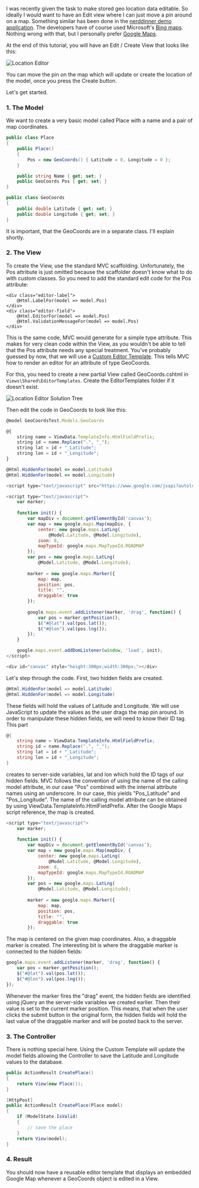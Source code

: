 ﻿I was recently given the task to make stored geo 
location data editable. So ideally I would want 
to have an Edit view where I can just move a pin 
around on a map. Something similar has been done 
in the 
[nerddinner demo application](http://www.nerddinner.com/). 
The developers have of course used Microsoft's 
[Bing maps](http://www.microsoft.com/maps/developers/web.aspx).
Nothing wrong with that, but I personally prefer 
[Google Maps](http://code.google.com/apis/maps/index.html).

At the end of this tutorial, you will have an 
Edit / Create View that looks like this:

![Location Editor](/assets/blog/images/LocationEditor.png)

You can move the pin on the map which will update or create the location of the model, once you press the Create button.

Let's get started.

### 1. The Model

We want to create a very basic model called Place with a name and a pair of map coordinates.
```csharp
public class Place
{
    public Place()
    {
        Pos = new GeoCoords() { Latitude = 0, Longitude = 0 };
    }

    public string Name { get; set; }
    public GeoCoords Pos { get; set; }
}

public class GeoCoords
{
    public double Latitude { get; set; }
    public double Longitude { get; set; }
}
```
It is important, that the GeoCoords are in a separate class. I'll explain shortly.

### 2. The View

To create the View, use the standard MVC scaffolding. Unfortunately, the Pos attribute is just omitted because the scaffolder doesn't know what to do with custom classes. So you need to add the standard edit code for the Pos attribute:
```htlm
<div class="editor-label">
    @Html.LabelFor(model => model.Pos)
</div>
<div class="editor-field">
    @Html.EditorFor(model => model.Pos)
    @Html.ValidationMessageFor(model => model.Pos)
</div>
```
This is the same code, MVC would generate for a simple 
type attribute. This makes for very clean code within 
the View, as you wouldn't be able to tell that the Pos 
attribute needs any special treatment. You've probably 
guessed by now, that we will use a 
[Custom Editor Template](http://bradwilson.typepad.com/blog/2009/10/aspnet-mvc-2-templates-part-1-introduction.html). 
This tells MVC how to render an editor for an 
attribute of type GeoCoords.

For this, you need to create a new partial View 
called GeoCoords.cshtml 
in `Views\Shared\EditorTemplates`. 
Create the EditorTemplates folder if it doesn't exist.

![Location Editor Solution Tree](/assets/blog/images/LocationEditorSolutionTree.png)

Then edit the code in GeoCoords to look like this:
```javascript
@model GeoCoordsTest.Models.GeoCoords

@{
    string name = ViewData.TemplateInfo.HtmlFieldPrefix;
    string id = name.Replace(".", "_");
    string lat = id + "_Latitude";
    string lon = id + "_Longitude";
}

@Html.HiddenFor(model => model.Latitude)
@Html.HiddenFor(model => model.Longitude)

<script type="text/javascript" src="https://www.google.com/jsapi?autoload={'modules':[{name:'maps',version:3,other_params:'sensor=false'}]}"></script>

<script type="text/javascript">
    var marker;
    
    function init() {
        var mapDiv = document.getElementById('canvas');
        var map = new google.maps.Map(mapDiv, {
            center: new google.maps.LatLng(
                @Model.Latitude, @Model.Longitude),
            zoom: 8, 
            mapTypeId: google.maps.MapTypeId.ROADMAP
        });
        var pos = new google.maps.LatLng(
            @Model.Latitude, @Model.Longitude);
                
        marker = new google.maps.Marker({
            map: map,
            position: pos,
            title: "",
            draggable: true
        });
                
        google.maps.event.addListener(marker, 'drag', function() {
            var pos = marker.getPosition();
            $("#@lat").val(pos.lat());
            $("#@lon").val(pos.lng());
        });
    }

    google.maps.event.addDomListener(window, 'load', init);    
</script>

<div id="canvas" style="height:300px;width:300px;"></div>
```
Let's step through the code. First, two hidden fields are created.
```csharp
@Html.HiddenFor(model => model.Latitude)
@Html.HiddenFor(model => model.Longitude)
```
These fields will hold the values of Latitude and Longitude. We will use JavaScript to update the values as the user drags the map pin around. In order to manipulate these hidden fields, we will need to know their ID tag. This part 
```csharp
@{
    string name = ViewData.TemplateInfo.HtmlFieldPrefix;
    string id = name.Replace(".", "_");
    string lat = id + "_Latitude";
    string lon = id + "_Longitude";
}
```
creates to server-side variables, lat and lon which hold the ID tags of our hidden fields. MVC follows the convention of using the name of the calling model attribute, in our case "Pos" combined with the internal attribute names using an underscore. In our case, this yields "Pos_Latitude" and "Pos_Longitude". The name of the calling model attribute can be obtained by using ViewData.TemplateInfo.HtmlFieldPrefix. After the Google Maps script reference, the map is created. 
```javascript
<script type="text/javascript">
    var marker;
    
    function init() {
        var mapDiv = document.getElementById('canvas');
        var map = new google.maps.Map(mapDiv, {
            center: new google.maps.LatLng(
                @Model.Latitude, @Model.Longitude),
            zoom: 8, 
            mapTypeId: google.maps.MapTypeId.ROADMAP
        });
        var pos = new google.maps.LatLng(
            @Model.Latitude, @Model.Longitude);
                
        marker = new google.maps.Marker({
            map: map,
            position: pos,
            title: "",
            draggable: true
        });
```
The map is centered on the given map coordinates. Also, a draggable marker is created. The interesting bit is where the draggable marker is connected to the hidden fields: 
```javascript
google.maps.event.addListener(marker, 'drag', function() {
    var pos = marker.getPosition();
    $("#@lat").val(pos.lat());
    $("#@lon").val(pos.lng());
});
```
Whenever the marker fires the "drag" event, the hidden fields are identified using jQuery an the server-side variables we created earlier. Then their value is set to the current marker position. This means, that when the user clicks the submit button in the original form, the hidden fields will hold the last value of the draggable marker and will be posted back to the server. 

### 3. The Controller

There is nothing special here. Using the Custom Template will update the model fields allowing the Controller to save the Latitude and Longitude values to the database. 
```csharp
public ActionResult CreatePlace()
{
    return View(new Place());
}

[HttpPost]
public ActionResult CreatePlace(Place model)
{
    if (ModelState.IsValid)
    {
        // save the place
    }
    return View(model);
}
```

### 4. Result

You should now have a reusable editor template that displays an embedded Google Map whenever a GeoCoords object is edited in a View.